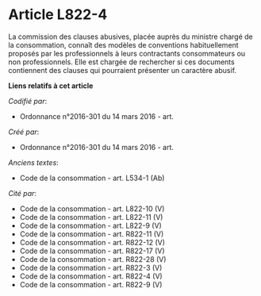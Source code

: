 # Article L822-4

La commission des clauses abusives, placée auprès du ministre chargé de la consommation, connaît des modèles de conventions
habituellement proposés par les professionnels à leurs contractants consommateurs ou non professionnels. Elle est chargée de
rechercher si ces documents contiennent des clauses qui pourraient présenter un caractère abusif.

**Liens relatifs à cet article**

_Codifié par_:

  - Ordonnance n°2016-301 du 14 mars 2016 - art.

_Créé par_:

  - Ordonnance n°2016-301 du 14 mars 2016 - art.

_Anciens textes_:

  - Code de la consommation - art. L534-1 (Ab)

_Cité par_:

  - Code de la consommation - art. L822-10 (V)
  - Code de la consommation - art. L822-11 (V)
  - Code de la consommation - art. L822-9 (V)
  - Code de la consommation - art. R822-11 (V)
  - Code de la consommation - art. R822-12 (V)
  - Code de la consommation - art. R822-17 (V)
  - Code de la consommation - art. R822-28 (V)
  - Code de la consommation - art. R822-3 (V)
  - Code de la consommation - art. R822-4 (V)
  - Code de la consommation - art. R822-9 (V)
